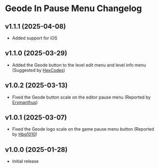 # Geode In Pause Menu Changelog
## v1.1.1 (2025-04-08)
- Added support for iOS

## v1.1.0 (2025-03-29)
- Added the Geode button to the level edit menu and level info menu (Suggested by [HexCodes](user:16858187))

## v1.0.2 (2025-03-13)
- Fixed the Geode button scale on the editor pause menu (Reported by [Erymanthus](user:1941705))

## v1.0.1 (2025-03-07)
- Fixed the Geode logo scale on the game pause menu button (Reported by [Hbg1010](user:9115450))

## v1.0.0 (2025-01-28)
- Initial release